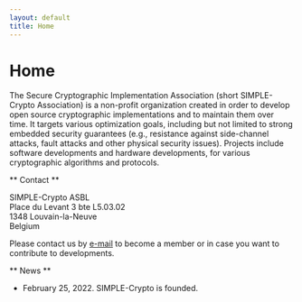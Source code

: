 ```yaml
---
layout: default
title: Home
---
```


# Home

The Secure Cryptographic Implementation Association (short SIMPLE-Crypto Association) is a non-profit organization created in order 
to develop open source cryptographic implementations and to maintain them over time. It targets various
optimization goals, including but not limited to strong embedded security guarantees (e.g., resistance against 
side-channel attacks, fault attacks and other physical security issues). Projects include software 
developments and hardware developments, for various cryptographic algorithms and protocols.

** Contact **

SIMPLE-Crypto ASBL<br>
Place du Levant 3 bte L5.03.02<br>
1348 Louvain-la-Neuve<br>
Belgium<br>

Please contact us by <a href="mailto:info@simple-crypto.dev">e-mail</a> to become a 
member or in case you want to contribute to developments.

** News **

* February 25, 2022. SIMPLE-Crypto is founded.
